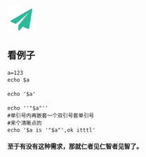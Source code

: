 <!--
author: yanliang.zhao
head: http://blog.itttl.com/logo_miao.png
date: 2015-12-14
title: Shell中单引号引用$变量
tags: shell,单引号 
category: Shell
status: publist
summary: 应用场景:单引号里引用$变量
-->

![gitblog-logo](./img/logo_64x64.png)
## 看例子
```
a=123
echo $a

echo '$a'

echo ''"$a"''
#单引号内再嵌套一个双引号套单引号
#来个清晰点的
echo '$a is '"$a"',ok itttl'
```
#### 至于有没有这种需求，那就仁者见仁智者见智了。

